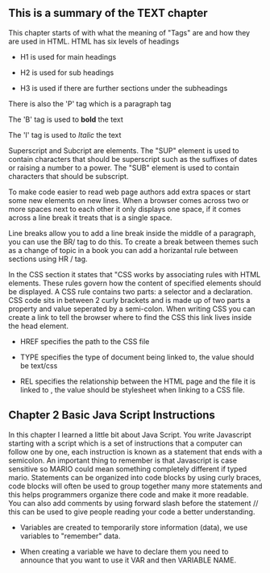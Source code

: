 ## This is a summary of the TEXT chapter

This chapter starts of with what the meaning of "Tags" are and how they are used in HTML. HTML has six levels of headings 

- H1 is used for main headings

- H2 is used for sub headings

- H3 is used if there are further sections under the subheadings


There is also the 'P' tag which is a paragraph tag

The 'B' tag is used to **bold** the text

The 'I' tag is used to *Italic* the text

Superscript and Subcript are elements. The "SUP" element is used to contain characters that should be superscript such as the suffixes of dates or raising a number to a power. The "SUB" element is used to contain characters that should be subscript.

To make code easier to read web page authors add extra spaces or start some new elements on new lines. When a browser comes across two or more spaces next to each other  it only displays one space, if it comes across a line break it treats that is a single space.

Line breaks allow you to add a line break inside the middle of a paragraph, you can use the BR/ tag to do this. To create a break between themes such as a change of topic in a book you can add a horizantal rule between sections using HR / tag.

In the CSS section it states that "CSS works by associating rules with HTML elements. These rules govern how the content of specified elements should be displayed. A CSS rule contains two parts: a selector and a declaration. CSS code sits in between 2 curly brackets and is made up of two parts a property and value seperated by a semi-colon. When writing CSS you can create a link to tell the browser where to find the CSS this link lives inside the head element.

- HREF specifies the path to the CSS file

- TYPE specifies the type of document being linked to, the value should be text/css

- REL specifies the relationship between the HTML page and the file it is linked to , the value should be stylesheet when linking to a CSS file.


## Chapter 2 Basic Java Script Instructions

In this chapter I learned a little bit about Java Script.
You write Javascript starting with a script which is a set of instructions that a computer can follow one by one, each instruction is known as a statement that ends with a semicolon. An important thing to remember is that Javascript is case sensitive so MARIO could mean something completely different if typed mario. Statements can be organized into code blocks by using curly braces, code blocks will often be used to group together many more statements and this helps programmers organize there code and make it more readable. You can also add comments by using forward slash before the statement // this can be used to give people reading your code a better understanding.

- Variables are created to temporarily store information (data), we use variables to "remember" data.

- When creating a variable we have to declare them you need to announce that you want to use it VAR and then VARIABLE NAME.